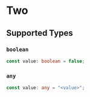 # Two


## Supported Types

### `boolean`

```typescript
const value: boolean = false;
```

### `any`

```typescript
const value: any = "<value>";
```

